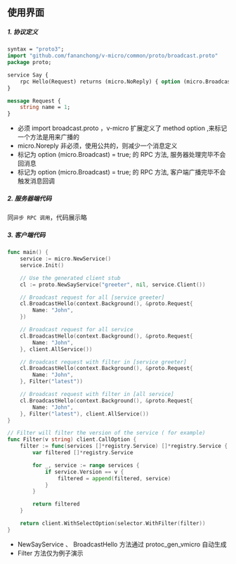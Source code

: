 ## 使用界面


##### 1. 协议定义

```protobuf
syntax = "proto3";
import "github.com/fananchong/v-micro/common/proto/broadcast.proto"
package proto;

service Say {
    rpc Hello(Request) returns (micro.NoReply) { option (micro.Broadcast) = true; }
}

message Request {
    string name = 1;
}
```

- 必须 import broadcast.proto ，v-micro 扩展定义了 method option ,来标记一个方法是用来广播的
- micro.Noreply 非必须，使用公共的，则减少一个消息定义
- 标记为 option (micro.Broadcast) = true; 的 RPC 方法, 服务器处理完毕不会回消息
- 标记为 option (micro.Broadcast) = true; 的 RPC 方法, 客户端广播完毕不会触发消息回调

##### 2. 服务器端代码

同`异步 RPC 调用`，代码展示略


##### 3. 客户端代码

```go
func main() {
    service := micro.NewService()
    service.Init()

    // Use the generated client stub
    cl := proto.NewSayService("greeter", nil, service.Client())

    // Broadcast request for all [service greeter]
    cl.BroadcastHello(context.Background(), &proto.Request{
        Name: "John",
    })

    // Broadcast request for all service
    cl.BroadcastHello(context.Background(), &proto.Request{
        Name: "John",
    }, client.AllService())

    // Broadcast request with filter in [service greeter]
    cl.BroadcastHello(context.Background(), &proto.Request{
        Name: "John",
    }, Filter("latest"))

    // Broadcast request with filter in [all service]
    cl.BroadcastHello(context.Background(), &proto.Request{
        Name: "John",
    }, Filter("latest"), client.AllService())
}

// Filter will filter the version of the service ( for example)
func Filter(v string) client.CallOption {
	filter := func(services []*registry.Service) []*registry.Service {
		var filtered []*registry.Service

		for _, service := range services {
			if service.Version == v {
				filtered = append(filtered, service)
			}
		}

		return filtered
	}

	return client.WithSelectOption(selector.WithFilter(filter))
}
```

- NewSayService 、 BroadcastHello 方法通过 protoc_gen_vmicro 自动生成
- Filter 方法仅为例子演示

